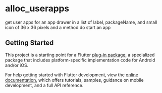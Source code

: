 # alloc_userapps

get user apps for an app drawer in a list of label, packageName, and small icon of 36 x 36 pixels and a method do start an app

## Getting Started

This project is a starting point for a Flutter
[plug-in package](https://flutter.dev/developing-packages/),
a specialized package that includes platform-specific implementation code for
Android and/or iOS.

For help getting started with Flutter development, view the
[online documentation](https://flutter.dev/docs), which offers tutorials,
samples, guidance on mobile development, and a full API reference.

